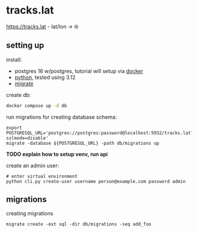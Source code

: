# tracks.lat

https://tracks.lat - lat/lon -> 🌐

## setting up

install:

- postgres 16 w/postgres, tutorial will setup via [docker](https://docs.docker.com/get-docker/)
- [python](https://www.python.org/), tested using 3.12
- [migrate](https://github.com/golang-migrate/migrate/tree/master)

create db:

```sh
docker compose up -d db
```

run migrations for creating database schema:

```
export POSTGRESQL_URL='postgres://postgres:password@localhost:5932/tracks.lat?sslmode=disable'
migrate -database ${POSTGRESQL_URL} -path db/migrations up
```

**TODO explain how to setup venv, run api**

create an admin user:

```
# enter virtual environment
python cli.py create-user username person@example.com password admin
```

## migrations

creating migrations

```
migrate create -ext sql -dir db/migrations -seq add_foo
```

